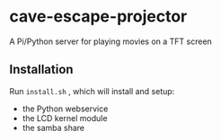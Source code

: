 # cave-escape-projector
A Pi/Python server for playing movies on a TFT screen

## Installation

Run `install.sh` , which will install and setup:

 - the Python webservice 
 - the LCD kernel module
 - the samba share